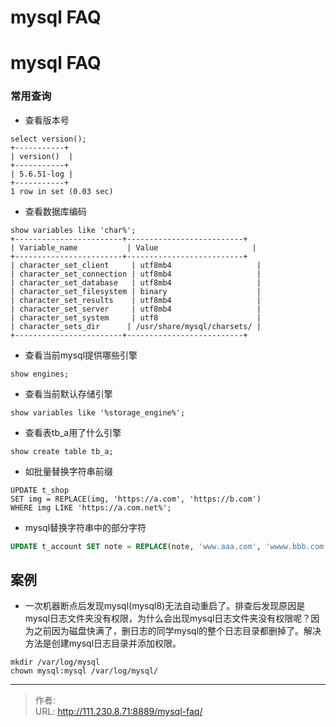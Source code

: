 # mysql FAQ


<!--more-->
# mysql FAQ
### 常用查询
- 查看版本号
```mysql
select version();
+-----------+
| version()  |
+-----------+
| 5.6.51-log |
+-----------+
1 row in set (0.03 sec)
```

- 查看数据库编码
```mysql
show variables like 'char%';
+------------------------+--------------------------+
| Variable_name           | Value                     |
+------------------------+--------------------------+
| character_set_client     | utf8mb4                   |
| character_set_connection | utf8mb4                   |
| character_set_database   | utf8mb4                   |
| character_set_filesystem | binary                    |
| character_set_results    | utf8mb4                   |
| character_set_server     | utf8mb4                   |
| character_set_system     | utf8                      |
| character_sets_dir      | /usr/share/mysql/charsets/ |
+------------------------+--------------------------+
```

- 查看当前mysql提供哪些引擎
```
show engines;
```

- 查看当前默认存储引擎
```
show variables like '%storage_engine%';
```

- 查看表tb_a用了什么引擎
```
show create table tb_a;
```

- 如批量替换字符串前缀
```
UPDATE t_shop
SET img = REPLACE(img, 'https://a.com', 'https://b.com')
WHERE img LIKE 'https://a.com.net%';
```

- mysql替换字符串中的部分字符
```sql
UPDATE t_account SET note = REPLACE(note, 'www.aaa.com', 'wwww.bbb.com');
```


## 案例
- 一次机器断点后发现mysql(mysql8)无法自动重启了。排查后发现原因是mysql日志文件夹没有权限，为什么会出现mysql日志文件夹没有权限呢？因为之前因为磁盘快满了，删日志的同学mysql的整个日志目录都删掉了。解决方法是创建mysql日志目录并添加权限。
```
mkdir /var/log/mysql
chown mysql:mysql /var/log/mysql/
```


---

> 作者:   
> URL: http://111.230.8.71:8889/mysql-faq/  

